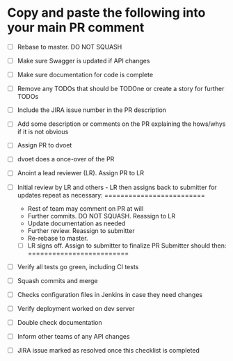 Copy and paste the following into your main PR comment
=========================

- [ ] Rebase to master. DO NOT SQUASH
- [ ] Make sure Swagger is updated if API changes
- [ ] Make sure documentation for code is complete
- [ ] Remove any TODOs that should be TODOne or create a story for further TODOs
- [ ] Include the JIRA issue number in the PR description
- [ ] Add some description or comments on the PR explaining the hows/whys if it is not obvious
- [ ] Assign PR to dvoet
- [ ] dvoet does a once-over of the PR
- [ ] Anoint a lead reviewer (LR). Assign PR to LR
- [ ] Initial review by LR and others - LR then assigns back to submitter for updates
  repeat as necessary:
=========================
  - Rest of team may comment on PR at will
  - Further commits. DO NOT SQUASH. Reassign to LR
  - Update documentation as needed
  - Further review. Reassign to submitter
  - Re-rebase to master.
  - [ ] LR signs off. Assign to submitter to finalize PR
Submitter should then:
=========================
- [ ] Verify all tests go green, including CI tests
- [ ] Squash commits and merge
- [ ] Checks configuration files in Jenkins in case they need changes
- [ ] Verify deployment worked on dev server
- [ ] Double check documentation
- [ ] Inform other teams of any API changes
- [ ] JIRA issue marked as resolved once this checklist is completed




